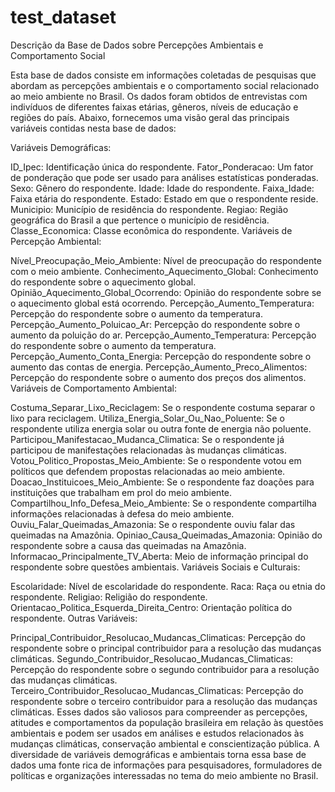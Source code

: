 # test_dataset
Descrição da Base de Dados sobre Percepções Ambientais e Comportamento Social

Esta base de dados consiste em informações coletadas de pesquisas que abordam as percepções ambientais e o comportamento social relacionado ao meio ambiente no Brasil. Os dados foram obtidos de entrevistas com indivíduos de diferentes faixas etárias, gêneros, níveis de educação e regiões do país. Abaixo, fornecemos uma visão geral das principais variáveis contidas nesta base de dados:

Variáveis Demográficas:

ID_Ipec: Identificação única do respondente.
Fator_Ponderacao: Um fator de ponderação que pode ser usado para análises estatísticas ponderadas.
Sexo: Gênero do respondente.
Idade: Idade do respondente.
Faixa_Idade: Faixa etária do respondente.
Estado: Estado em que o respondente reside.
Municipio: Município de residência do respondente.
Regiao: Região geográfica do Brasil a que pertence o município de residência.
Classe_Economica: Classe econômica do respondente.
Variáveis de Percepção Ambiental:

Nível_Preocupação_Meio_Ambiente: Nível de preocupação do respondente com o meio ambiente.
Conhecimento_Aquecimento_Global: Conhecimento do respondente sobre o aquecimento global.
Opinião_Aquecimento_Global_Ocorrendo: Opinião do respondente sobre se o aquecimento global está ocorrendo.
Percepção_Aumento_Temperatura: Percepção do respondente sobre o aumento da temperatura.
Percepção_Aumento_Poluicao_Ar: Percepção do respondente sobre o aumento da poluição do ar.
Percepção_Aumento_Temperatura: Percepção do respondente sobre o aumento da temperatura.
Percepção_Aumento_Conta_Energia: Percepção do respondente sobre o aumento das contas de energia.
Percepção_Aumento_Preco_Alimentos: Percepção do respondente sobre o aumento dos preços dos alimentos.
Variáveis de Comportamento Ambiental:

Costuma_Separar_Lixo_Reciclagem: Se o respondente costuma separar o lixo para reciclagem.
Utiliza_Energia_Solar_Ou_Nao_Poluente: Se o respondente utiliza energia solar ou outra fonte de energia não poluente.
Participou_Manifestacao_Mudanca_Climatica: Se o respondente já participou de manifestações relacionadas às mudanças climáticas.
Votou_Politico_Propostas_Meio_Ambiente: Se o respondente votou em políticos que defendem propostas relacionadas ao meio ambiente.
Doacao_Instituicoes_Meio_Ambiente: Se o respondente faz doações para instituições que trabalham em prol do meio ambiente.
Compartilhou_Info_Defesa_Meio_Ambiente: Se o respondente compartilha informações relacionadas à defesa do meio ambiente.
Ouviu_Falar_Queimadas_Amazonia: Se o respondente ouviu falar das queimadas na Amazônia.
Opiniao_Causa_Queimadas_Amazonia: Opinião do respondente sobre a causa das queimadas na Amazônia.
Informacao_Principalmente_TV_Aberta: Meio de informação principal do respondente sobre questões ambientais.
Variáveis Sociais e Culturais:

Escolaridade: Nível de escolaridade do respondente.
Raca: Raça ou etnia do respondente.
Religiao: Religião do respondente.
Orientacao_Politica_Esquerda_Direita_Centro: Orientação política do respondente.
Outras Variáveis:

Principal_Contribuidor_Resolucao_Mudancas_Climaticas: Percepção do respondente sobre o principal contribuidor para a resolução das mudanças climáticas.
Segundo_Contribuidor_Resolucao_Mudancas_Climaticas: Percepção do respondente sobre o segundo contribuidor para a resolução das mudanças climáticas.
Terceiro_Contribuidor_Resolucao_Mudancas_Climaticas: Percepção do respondente sobre o terceiro contribuidor para a resolução das mudanças climáticas.
Esses dados são valiosos para compreender as percepções, atitudes e comportamentos da população brasileira em relação às questões ambientais e podem ser usados em análises e estudos relacionados às mudanças climáticas, conservação ambiental e conscientização pública. A diversidade de variáveis demográficas e ambientais torna essa base de dados uma fonte rica de informações para pesquisadores, formuladores de políticas e organizações interessadas no tema do meio ambiente no Brasil.
